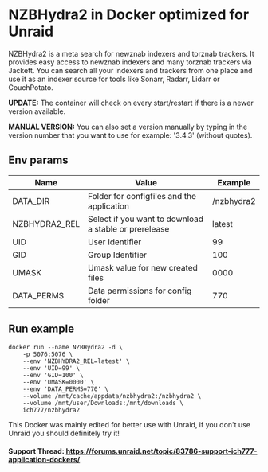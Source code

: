 # NZBHydra2 in Docker optimized for Unraid
NZBHydra2 is a meta search for newznab indexers and torznab trackers. It provides easy access to newznab indexers and many torznab trackers via Jackett. You can search all your indexers and trackers from one place and use it as an indexer source for tools like Sonarr, Radarr, Lidarr or CouchPotato.

**UPDATE:** The container will check on every start/restart if there is a newer version available.

**MANUAL VERSION:** You can also set a version manually by typing in the version number that you want to use for example: '3.4.3' (without quotes).


## Env params
| Name | Value | Example |
| --- | --- | --- |
| DATA_DIR | Folder for configfiles and the application | /nzbhydra2 |
| NZBHYDRA2_REL | Select if you want to download a stable or prerelease | latest |
| UID | User Identifier | 99 |
| GID | Group Identifier | 100 |
| UMASK | Umask value for new created files | 0000 |
| DATA_PERMS | Data permissions for config folder | 770 |

## Run example
```
docker run --name NZBHydra2 -d \
	-p 5076:5076 \
	--env 'NZBHYDRA2_REL=latest' \
	--env 'UID=99' \
	--env 'GID=100' \
	--env 'UMASK=0000' \
	--env 'DATA_PERMS=770' \
	--volume /mnt/cache/appdata/nzbhydra2:/nzbhydra2 \
	--volume /mnt/user/Downloads:/mnt/downloads \
	ich777/nzbhydra2
```

This Docker was mainly edited for better use with Unraid, if you don't use Unraid you should definitely try it!
 
#### Support Thread: https://forums.unraid.net/topic/83786-support-ich777-application-dockers/